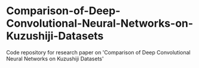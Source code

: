 # Comparison-of-Deep-Convolutional-Neural-Networks-on-Kuzushiji-Datasets
Code repository for research paper on 'Comparison of Deep Convolutional Neural Networks on Kuzushiji Datasets'
